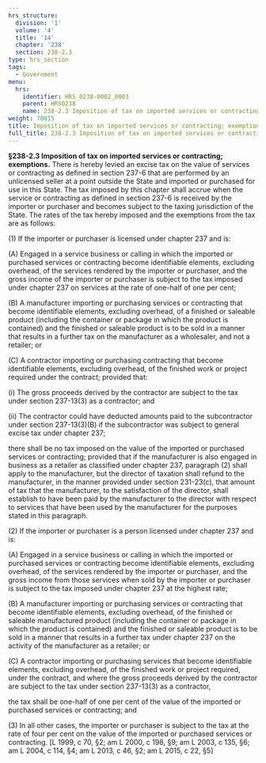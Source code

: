 ```yaml
---
hrs_structure:
  division: '1'
  volume: '4'
  title: '14'
  chapter: '238'
  section: 238-2.3
type: hrs_section
tags:
  - Government
menu:
  hrs:
    identifier: HRS_0238-0002_0003
    parent: HRS0238
    name: 238-2.3 Imposition of tax on imported services or contracting; exemptions
weight: 70015
title: Imposition of tax on imported services or contracting; exemptions
full_title: 238-2.3 Imposition of tax on imported services or contracting; exemptions
---
```

**§238-2.3 Imposition of tax on imported services or contracting; exemptions.** There is hereby levied an excise tax on the value of services or contracting as defined in section 237-6 that are performed by an unlicensed seller at a point outside the State and imported or purchased for use in this State. The tax imposed by this chapter shall accrue when the service or contracting as defined in section 237-6 is received by the importer or purchaser and becomes subject to the taxing jurisdiction of the State. The rates of the tax hereby imposed and the exemptions from the tax are as follows:

(1) If the importer or purchaser is licensed under chapter 237 and is:

(A) Engaged in a service business or calling in which the imported or purchased services or contracting become identifiable elements, excluding overhead, of the services rendered by the importer or purchaser, and the gross income of the importer or purchaser is subject to the tax imposed under chapter 237 on services at the rate of one-half of one per cent;

(B) A manufacturer importing or purchasing services or contracting that become identifiable elements, excluding overhead, of a finished or saleable product (including the container or package in which the product is contained) and the finished or saleable product is to be sold in a manner that results in a further tax on the manufacturer as a wholesaler, and not a retailer; or

(C) A contractor importing or purchasing contracting that become identifiable elements, excluding overhead, of the finished work or project required under the contract; provided that:

(i) The gross proceeds derived by the contractor are subject to the tax under section 237-13(3) as a contractor; and

(ii) The contractor could have deducted amounts paid to the subcontractor under section 237-13(3)(B) if the subcontractor was subject to general excise tax under chapter 237;

there shall be no tax imposed on the value of the imported or purchased services or contracting; provided that if the manufacturer is also engaged in business as a retailer as classified under chapter 237, paragraph (2) shall apply to the manufacturer, but the director of taxation shall refund to the manufacturer, in the manner provided under section 231-23(c), that amount of tax that the manufacturer, to the satisfaction of the director, shall establish to have been paid by the manufacturer to the director with respect to services that have been used by the manufacturer for the purposes stated in this paragraph.

(2) If the importer or purchaser is a person licensed under chapter 237 and is:

(A) Engaged in a service business or calling in which the imported or purchased services or contracting become identifiable elements, excluding overhead, of the services rendered by the importer or purchaser, and the gross income from those services when sold by the importer or purchaser is subject to the tax imposed under chapter 237 at the highest rate;

(B) A manufacturer importing or purchasing services or contracting that become identifiable elements, excluding overhead, of the finished or saleable manufactured product (including the container or package in which the product is contained) and the finished or saleable product is to be sold in a manner that results in a further tax under chapter 237 on the activity of the manufacturer as a retailer; or

(C) A contractor importing or purchasing services that become identifiable elements, excluding overhead, of the finished work or project required, under the contract, and where the gross proceeds derived by the contractor are subject to the tax under section 237-13(3) as a contractor,

the tax shall be one-half of one per cent of the value of the imported or purchased services or contracting; and

(3) In all other cases, the importer or purchaser is subject to the tax at the rate of four per cent on the value of the imported or purchased services or contracting. [L 1999, c 70, §2; am L 2000, c 198, §9; am L 2003, c 135, §6; am L 2004, c 114, §4; am L 2013, c 46, §2; am L 2015, c 22, §5]